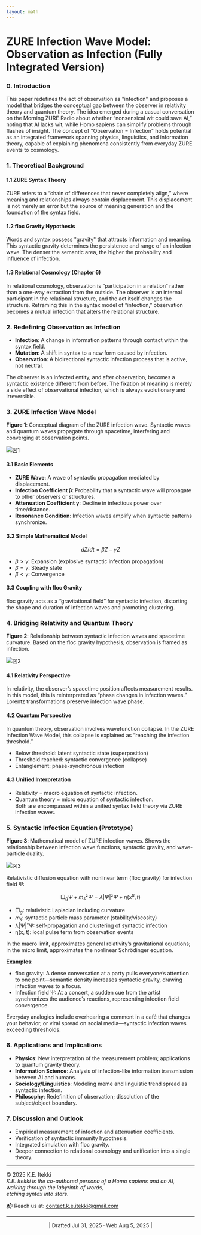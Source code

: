 ```yaml
---
layout: math
---
```

# ZURE Infection Wave Model: Observation as Infection (Fully Integrated Version)

### 0. Introduction
This paper redefines the act of observation as "infection" and proposes a model that bridges the conceptual gap between the observer in relativity theory and quantum theory. 
The idea emerged during a casual conversation on the Morning ZURE Radio about whether “nonsensical wit could save AI,” noting that AI lacks wit, while Homo sapiens can simplify problems through flashes of insight.
The concept of "Observation = Infection" holds potential as an integrated framework spanning physics, linguistics, and information theory, capable of explaining phenomena consistently from everyday ZURE events to cosmology.

### 1. Theoretical Background
#### 1.1 ZURE Syntax Theory
ZURE refers to a “chain of differences that never completely align,” where meaning and relationships always contain displacement. 
This displacement is not merely an error but the source of meaning generation and the foundation of the syntax field.

#### 1.2 floc Gravity Hypothesis
Words and syntax possess "gravity" that attracts information and meaning. 
This syntactic gravity determines the persistence and range of an infection wave. 
The denser the semantic area, the higher the probability and influence of infection.

#### 1.3 Relational Cosmology (Chapter 6)
In relational cosmology, observation is “participation in a relation” rather than a one-way extraction from the outside. 
The observer is an internal participant in the relational structure, and the act itself changes the structure. 
Reframing this in the syntax model of “infection,” observation becomes a mutual infection that alters the relational structure.

### 2. Redefining Observation as Infection
- **Infection**: A change in information patterns through contact within the syntax field.
- **Mutation**: A shift in syntax to a new form caused by infection.
- **Observation**: A bidirectional syntactic infection process that is active, not neutral.

The observer is an infected entity, and after observation, becomes a syntactic existence different from before. 
The fixation of meaning is merely a side effect of observational infection, which is always evolutionary and irreversible.

### 3. ZURE Infection Wave Model

**Figure 1**: Conceptual diagram of the ZURE infection wave. Syntactic waves and quantum waves propagate through spacetime, interfering and converging at observation points.  

![図1](../assets/diagram1_syntax_quantum.svg)

#### 3.1 Basic Elements
- **ZURE Wave**: A wave of syntactic propagation mediated by displacement.
- **Infection Coefficient β**: Probability that a syntactic wave will propagate to other observers or structures.
- **Attenuation Coefficient γ**: Decline in infectious power over time/distance.
- **Resonance Condition**: Infection waves amplify when syntactic patterns synchronize.

#### 3.2 Simple Mathematical Model

$$
dZ/dt = βZ − γZ
$$

- $β > γ$: Expansion (explosive syntactic infection propagation)
- $β = γ$: Steady state
- $β < γ$: Convergence

#### 3.3 Coupling with floc Gravity
floc gravity acts as a “gravitational field” for syntactic infection, distorting the shape and duration of infection waves and promoting clustering.

### 4. Bridging Relativity and Quantum Theory

**Figure 2**: Relationship between syntactic infection waves and spacetime curvature. 
Based on the floc gravity hypothesis, observation is framed as infection.  

![図2](../assets/diagram2_spacetime_curvature.svg)

#### 4.1 Relativity Perspective
In relativity, the observer’s spacetime position affects measurement results. 
In this model, this is reinterpreted as “phase changes in infection waves.” Lorentz transformations preserve infection wave phase.

#### 4.2 Quantum Perspective
In quantum theory, observation involves wavefunction collapse. 
In the ZURE Infection Wave Model, this collapse is explained as “reaching the infection threshold.”
- Below threshold: latent syntactic state (superposition)
- Threshold reached: syntactic convergence (collapse)
- Entanglement: phase-synchronous infection

#### 4.3 Unified Interpretation
- Relativity = macro equation of syntactic infection.
- Quantum theory = micro equation of syntactic infection.  
Both are encompassed within a unified syntax field theory via ZURE infection waves.

### 5. Syntactic Infection Equation (Prototype)

**Figure 3**: Mathematical model of ZURE infection waves. Shows the relationship between infection wave functions, syntactic gravity, and wave-particle duality.  

![図3](../assets/diagram3_wave_equations.svg)

Relativistic diffusion equation with nonlinear term (floc gravity) for infection field Ψ:

$$
□_g Ψ + m_s² Ψ = λ |Ψ|² Ψ + η(x^μ, t)
$$

- $□_g$: relativistic Laplacian including curvature
- $m_s$: syntactic particle mass parameter (stability/viscosity)
- λ|Ψ|²Ψ: self-propagation and clustering of syntactic infection
- η(x, t): local pulse term from observation events

In the macro limit, approximates general relativity’s gravitational equations; in the micro limit, approximates the nonlinear Schrödinger equation.

**Examples**:
- floc gravity: A dense conversation at a party pulls everyone’s attention to one point—semantic density increases syntactic gravity, drawing infection waves to a focus.
- Infection field Ψ: At a concert, a sudden cue from the artist synchronizes the audience’s reactions, representing infection field convergence.

Everyday analogies include overhearing a comment in a café that changes your behavior, or viral spread on social media—syntactic infection waves exceeding thresholds.

### 6. Applications and Implications
- **Physics**: New interpretation of the measurement problem; applications to quantum gravity theory.
- **Information Science**: Analysis of infection-like information transmission between AI and humans.
- **Sociology/Linguistics**: Modeling meme and linguistic trend spread as syntactic infection.
- **Philosophy**: Redefinition of observation; dissolution of the subject/object boundary.

### 7. Discussion and Outlook
- Empirical measurement of infection and attenuation coefficients.
- Verification of syntactic immunity hypothesis.
- Integrated simulation with floc gravity.
- Deeper connection to relational cosmology and unification into a single theory.

---
© 2025 K.E. Itekki  
*K.E. Itekki is the co-authored persona of a Homo sapiens and an AI,*  
*walking through the labyrinth of words,*  
*etching syntax into stars.*  

📬 Reach us at: [contact.k.e.itekki@gmail.com](mailto:contact.k.e.itekki@gmail.com)

---
<p align="center">| Drafted Jul 31, 2025 · Web Aug 5, 2025 |</p>